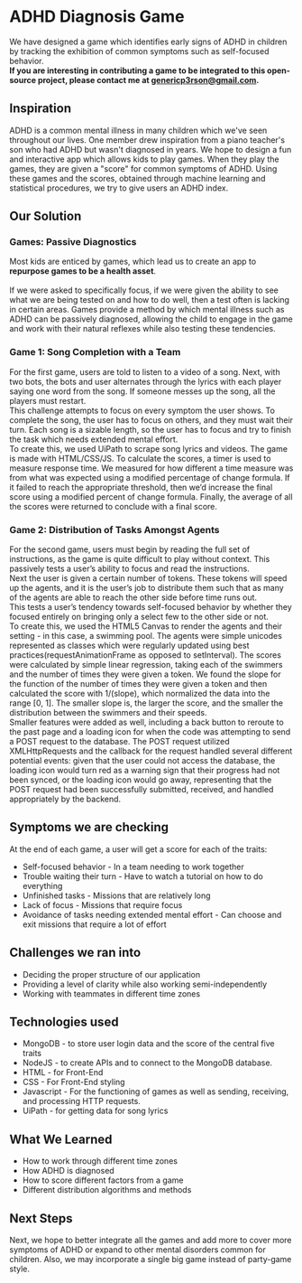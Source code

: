 # ADHD Diagnosis Game
We have designed a game which identifies early signs of ADHD in children by tracking the exhibition of common symptoms such as self-focused behavior.<br><strong>If you are interesting in contributing a game to be integrated to this open-source project, please contact me at genericp3rson@gmail.com.</strong>

## Inspiration
ADHD is a common mental illness in many children which we've seen throughout our lives. One member drew inspiration from a piano teacher's son who had ADHD but wasn't diagnosed in years. We hope to design a fun and interactive app which allows kids to play games. When they play the games, they are given a "score" for common symptoms of ADHD. Using these games and the scores, obtained through machine learning and statistical procedures, we try to give users an ADHD index.

## Our Solution

### Games: Passive Diagnostics
Most kids are enticed by games, which lead us to create an app to **repurpose games to be a health asset**. <br>
<br>
If we were asked to specifically focus, if we were given the ability to see what we are being tested on and how to do well, then a test often is lacking in certain areas. Games provide a method by which mental illness such as ADHD can be passively diagnosed, allowing the child to engage in the game and work with their natural reflexes while also testing these tendencies.

### Game 1: Song Completion with a Team
For the first game, users are told to listen to a video of a song. Next, with two bots, the bots and user alternates through the lyrics with each player saying one word from the song. If someone messes up the song, all the players must restart. <br>
This challenge attempts to focus on every symptom the user shows. To complete the song, the user has to focus on others, and they must wait their turn. Each song is a sizable length, so the user has to focus and try to finish the task which needs extended mental effort. <br>
To create this, we used UiPath to scrape song lyrics and videos. The game is made with HTML/CSS/JS. To calculate the scores, a timer is used to measure response time. We measured for how different a time measure was from what was expected using a modified percentage of change formula. If it failed to reach the appropriate threshold, then we’d increase the final score using a modified percent of change formula. Finally, the average of all the scores were returned to conclude with a final score.

### Game 2: Distribution of Tasks Amongst Agents
For the second game, users must begin by reading the full set of instructions, as the game is quite difficult to play without context. This passively tests a user’s ability to focus and read the instructions.<br>
Next the user is given a certain number of tokens. These tokens will speed up the agents, and it is the user’s job to distribute them such that as many of the agents are able to reach the other side before time runs out.<br>
This tests a user’s tendency towards self-focused behavior by whether they focused entirely on bringing only a select few to the other side or not.<br>
To create this, we used the HTML5 Canvas to render the agents and their setting - in this case, a swimming pool. The agents were simple unicodes represented as classes which were regularly updated using best practices(requestAnimationFrame as opposed to setInterval). The scores were calculated by simple linear regression, taking each of the swimmers and the number of times they were given a token. We found the slope for the function of the number of times they were given a token and then calculated the score with 1/(slope), which normalized the data into the range [0, 1]. The smaller slope is, the larger the score, and the smaller the distribution between the swimmers and their speeds.<br>
Smaller features were added as well, including a back button to reroute to the past page and a loading icon for when the code was attempting to send a POST request to the database. The POST request utilized XMLHttpRequests and the callback for the request handled several different potential events: given that the user could not access the database, the loading icon would turn red as a warning sign that their progress had not been synced, or the loading icon would go away, representing that the POST request had been successfully submitted, received, and handled appropriately by the backend.


## Symptoms we are checking
At the end of each game, a user will get a score for each of the traits:
 
* Self-focused behavior - In a team needing to work together
* Trouble waiting their turn - Have to watch a tutorial on how to do everything
* Unfinished tasks - Missions that are relatively long
* Lack of focus - Missions that require focus
* Avoidance of tasks needing extended mental effort - Can choose and exit missions that require a lot of effort

## Challenges we ran into
* Deciding the proper structure of our application
* Providing a level of clarity while also working semi-independently
* Working with teammates in different time zones

## Technologies used
* MongoDB - to store user login data and the score of the central five traits
* NodeJS - to create APIs and to connect to the MongoDB database.
* HTML - for Front-End
* CSS - For Front-End styling
* Javascript - For the functioning of games as well as sending, receiving, and processing HTTP requests.
* UiPath - for getting data for song lyrics

## What We Learned
* How to work through different time zones
* How ADHD is diagnosed
* How to score different factors from a game
* Different distribution algorithms and methods

## Next Steps
Next, we hope to better integrate all the games and add more to cover more symptoms of ADHD or expand to other mental disorders common for children. Also, we may incorporate a single big game instead of party-game style. 
